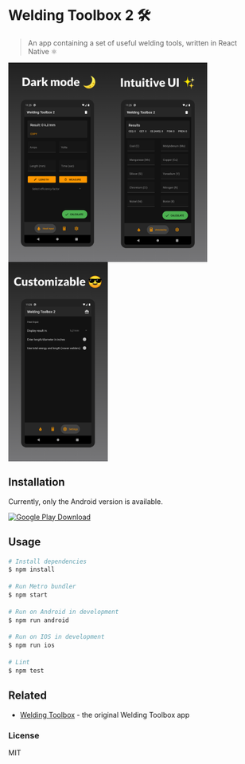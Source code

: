 # Welding Toolbox 2 🛠️

> An app containing a set of useful welding tools, written in React Native ⚛️

<div style="display: flex; flex-direction: row; flex-wrap: wrap">
  <img src="media/screenshot_1.jpeg" height="400">
  <img src="media/screenshot_2.jpeg" height="400">
  <img src="media/screenshot_3.jpeg" height="400">
</div>

## Installation

Currently, only the Android version is available.

[![Google Play Download][google-play-badge]][google-play-download]

## Usage

```bash
# Install dependencies
$ npm install

# Run Metro bundler
$ npm start

# Run on Android in development
$ npm run android

# Run on IOS in development
$ npm run ios

# Lint
$ npm test
```

## Related

- [Welding Toolbox][welding-toolbox] - the original Welding Toolbox app

### License

MIT

[google-play-badge]: https://play.google.com/intl/en_us/badges/images/badge_new.png
[google-play-download]: https://play.google.com/store/apps/details?id=me.kepinski.weldingtoolbox2
[welding-toolbox]: https://github.com/xxczaki/welding-toolbox/
